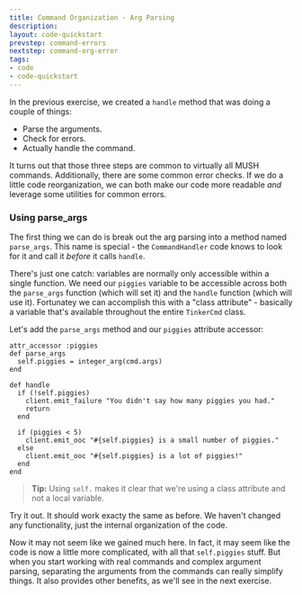 ```yaml
---
title: Command Organization - Arg Parsing
description:
layout: code-quickstart
prevstep: command-errors
nextstep: command-org-error
tags: 
- code
- code-quickstart
---
```


In the previous exercise, we created a `handle` method that was doing a couple of things:

* Parse the arguments.
* Check for errors.
* Actually handle the command.

It turns out that those three steps are common to virtually all MUSH commands.  Additionally, there are some common error checks.  If we do a little code reorganization, we can both make our code more readable *and* leverage some utilities for common errors.

### Using parse_args

The first thing we can do is break out the arg parsing into a method named `parse_args`.  This name is special - the `CommandHandler` code knows to look for it and call it *before* it calls `handle`.

There's just one catch:  variables are normally only accessible within a single function.  We need our `piggies` variable to be accessible across both the `parse_args` function (which will set it) and the `handle` function (which will use it).   Fortunatey we can accomplish this with a "class attribute" - basically a variable that's available throughout the entire `TinkerCmd` class.

Let's add the `parse_args` method and our `piggies` attribute accessor:

    attr_accessor :piggies
    def parse_args
      self.piggies = integer_arg(cmd.args)
    end
    
    def handle
      if (!self.piggies)
        client.emit_failure "You didn't say how many piggies you had."
        return
      end
      
      if (piggies < 5)
        client.emit_ooc "#{self.piggies} is a small number of piggies."
      else
        client.emit_ooc "#{self.piggies} is a lot of piggies!"
      end
    end

> **Tip:** Using `self.` makes it clear that we're using a class attribute and not a local variable.

Try it out.  It should work exacty the same as before.  We haven't changed any functionality, just the internal organization of the code.

Now it may not seem like we gained much here.  In fact, it may seem like the code is now a little more complicated, with all that `self.piggies` stuff.   But when you start working with real commands and complex argument parsing, separating the arguments from the commands can really simplify things.  It also provides other benefits, as we'll see in the next exercise.